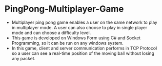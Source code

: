 # PingPong-Multiplayer-Game
- Multiplayer ping pong game enables a user on the same network to play in multiplayer mode. A user can also choose to play in single player mode and can choose a difficulty level.
- This game is developed on Windows Form using C# and Socket Programming, so it can be run on any windows system. 
- In this game, client and server communication performs in TCP Protocol so a user can see a real-time position of the moving ball without losing any packet.
